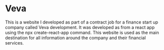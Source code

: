 # Veva
This is a website I developed as part of a contract job for a finance start up company called Veva development. It was developed as from a react app using the npx create-react-app command. This website is used as the main destination for all information around the company and their financial services. 
